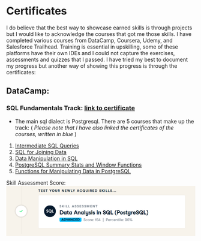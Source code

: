 # Certificates
I do believe that the best way to showcase earned skills is through projects but I would like to acknowledge the courses that got me those skills. I have completed various courses from DataCamp, Coursera, Udemy, and Salesforce Trailhead. Training is essential in upskilling, some of these platforms have their own IDEs and I could not capture the exercises, assessments and quizzes that I passed. I have tried my best to document my progress but another way of showing this progress is through the certificates:

## DataCamp:
  ### SQL Fundamentals Track: [link to certificate](https://www.datacamp.com/statement-of-accomplishment/track/bf592fc703fae47f06986e7d24c4344f57a3d66e)
  - The main sql dialect is Postgresql. There are 5 courses that make up the track: (<i> Please note that I have also linked the certificates of the courses, written in blue </i>)
1. [Intermediate SQL Queries](https://www.datacamp.com/statement-of-accomplishment/course/5989435ee6af6e4089dded290a7dd17e4c271d2b)
2. [SQL for Joining Data](https://www.datacamp.com/statement-of-accomplishment/course/38062052a1ed75e0278a819780eb509c2e4b9e5d)
3. [Data Manipulation in SQL](https://www.datacamp.com/statement-of-accomplishment/course/740d8b4fd15f555283551ea205628aa14a0d2cd1)
4. [PostgreSQL Summary Stats and Window Functions](https://www.datacamp.com/statement-of-accomplishment/course/54e566d02681e262ca02b5459e1c7203093d7669)
5. [Functions for Manipulating Data in PostgreSQL](https://www.datacamp.com/statement-of-accomplishment/course/214b6e89599503db2fe355b588614a13e710a89a)

Skill Assessment Score:
![image](https://github.com/dcprecilla/Certificates/blob/main/Assessment.png)

